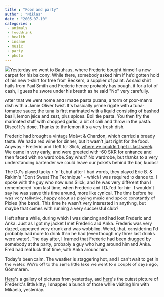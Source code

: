 ```yaml
---
title : "Food and party"
author : "Niklas"
date : "2005-07-10"
categories : 
 - animals
 - fooddrink
 - health
 - insane
 - music
 - party
 - photo
---
```


[![](https://niklasblog.com/wp-content/2005-07-09-pile.jpg)](https://niklasblog.com/bilder/2005-07-09)Yesterday we went to Bauhaus, where Frederic bought himself a new carpet for his balcony. While there, somebody asked him if he'd gotten hold of his new t-shirt for free from Beckers, a supplier of paint. As said shirt hails from Paul Smith and Frederic hence probably has bought it for a lot of cash, I guess he swore under his breath as he said "No" very carefully.

After that we went home and I made pasta putana, a form of poor-man's dish with a Jamie Oliver twist. It's basically penne rigate with a tuna-tomatoe sauce; the tuna is first marinated with a liquid consisting of bashed basil, lemon juice and zest, plus spices. Boil the pasta. You then fry the marinated stuff with chopped garlic, a bit of chili and throw in the pasta. Disco! It's done. Thanks to the lemon it's a very fresh dish.

Frederic had brought a vintage Moà«t & Chandon, which carried a bready taste. We had a red wine for dinner, but it wasn't just right for the food. Anyway - Frederic and I left for Slick, [where we couldn't get in last week](https://niklasblog.com/?p=687). We came in very early, and were greeted with -60 SKR for entrance and then faced with no wardrobe. Say whut? No wardrobe, but thanks to a very understanding bartender we could leave our jackets behind the bar, kudos!

The DJ's played tacky r 'n' b, but after I had words, they played Eric B. & Rakim's "Don't Sweat The Technique" - which I was required to dance to. I spoke with the guy who now runs Slick, and he was very different than I remembered from last time, when Frederic and I DJ'ed for him. I wouldn't say he was suave this time around, more like cynical. The time before he was very talkative, happy about us playing music and spoke constantly of Pixies (the band). This time he wasn't very interested in anything, but maybe that comes with running a very successful club?

I left after a while, during which I was dancing and had lost Frederic and Anka. Just as I got my jacket I met Frederic and Anka. Frederic was very dazed, appeared very drunk and was wobbling. Weird, that, considering I'd probably had more to drink than he had (even though my three last drinks were water). The day after, I learned that Frederic had been drugged by somebody at the party, probably a guy who hung around him and Anka. Fred had real luck that time, with Anka around him.

Today's been calm. The weather is staggering hot, and I can't wait to get in the water. We're off to the same little lake we went to a couple of days ago, Gömmaren.

[Here](https://niklasblog.com/bilder/2005-07-09)'s a gallery of pictures from yesterday, and [here](http://flickr.com/photos/pivic/24864626)'s the cutest picture of Frederic's little kitty; I snapped a bunch of those while visiting him with Mikaela, yesterday.
